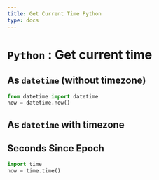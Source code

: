 ```yaml
---
title: Get Current Time Python
type: docs
---
```


# `Python` : Get current time

## As `datetime` (without timezone)
```python
from datetime import datetime
now = datetime.now()
```

## As `datetime` with timezone

## Seconds Since Epoch

```python
import time
now = time.time()
```

